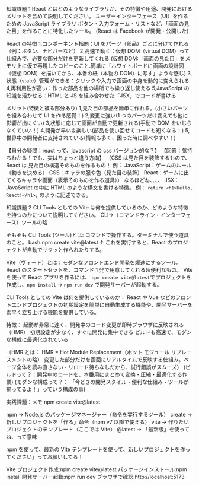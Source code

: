 知識課題 1
React とはどのようなライブラリか、その特徴や用途、開発におけるメリットを含めて説明してください。
ユーザーインターフェース（UI）を作るための JavaScript ライブラリ
ボタン・入力フォーム・リストなど、「画面の見た目」を作ることに特化したツール。
(React は Facebook が開発・公開した)

React の特徴
1,コンポーネント指向：UI をパーツ（部品）ごとに分けて作れる（例：ボタン、ナビバーなど）
2,高速で動く：仮想 DOM（virtual DOM）って仕組みで、必要な部分だけを更新してくれる
(仮想 DOM:「画面の見た目」をメモリ上に仮で再現したコピーのこと.簡単に「ホワイトボードに画面の設計図（仮想 DOM）を描いてから、本番の紙（本物の DOM）に写す」ような感じ)
3,状態（state）管理ができる：クリックや入力で画面の中身を動的に変えられる
4,再利用性が高い：作った部品を他の場所でも繰り返し使える
5,JavaScript の知識を活かせる：HTML と JS を組み合わせた「JSX」でコードが書ける

メリット(特徴と被る部分あり)
1,見た目の部品を簡単に作れる。(小さいパーツを組み合わせて UI を作る感覚！)
2,変更に強い(1 つのパーツだけ変えても他に影響が出にくい)
3,状態に応じて画面が自動で更新される(手動で DOM をいじらなくていい！)
4,開発が早い＆楽しい(部品を使い回せてコードも短くなる！)
5,世界中の開発者に支持されている(情報も多く、困った時に調べやすい！)

【自分の疑問：react って、javascript の css バージョン的な？】
【回答：気持ちわかる！でも、実はちょっと違う方向】
（CSS は見た目を装飾するもので、React は 見た目の構造そのものを作るもの！
例：
JavaScript：ゲームのルール（動きを決める）
CSS：キャラの服や色（見た目の装飾）
React：ゲームに出てくるキャラや画面（表示そのものを作る道具））
なるほどね、、、、
JSX：JavaScript の中に HTML のような構文を書ける特徴。
例： `return <h1>Hello, React!</h1>;` のように記述できる。

知識課題 2
CLI Tools としての Vite は何を提供しているのか、どのような特徴を持つのかについて説明してください。
CLI→（コマンドライン・インターフェース）ツールの略

そもそも
CLI Tools (ツール)とは: コマンドで操作する。ターミナルで使う道具のこと。
bash:npm create vite@latest
↑ これを実行すると、React のプロジェクトが自動でサクッと作られたりする。

Vite（ヴィート）とは：モダンなフロントエンド開発を爆速にするツール。
React のスタートセットを、コマンド 1 発で用意してくれる超便利なもの。
Vite を使って React アプリを作るには、
`npm create vite@latest`でプロジェクトを作成し、`npm install` → `npm run dev` で開発サーバーが起動する。

CLI Tools としての Vite は何を提供しているのか：
React や Vue などのフロントエンドプロジェクトの初期設定を簡単に自動生成する機能や、開発サーバーを素早く立ち上げる機能を提供している。

特徴：
起動が非常に速く、開発中のコード変更が即時ブラウザに反映される（HMR）
初期設定が少なく、すぐに開発に集中できる
ビルドも高速で、モダンな構成に最適化されている

（HMR とは： HMR = Hot Module Replacement（ホット モジュール リプレースメントの略）
変更した部分だけを画面にリアルタイムで反映する仕組み。ページ全体を読み直さない・リロード待ちなしだから、試行錯誤がスムーズ）
(ビルドって？：開発中のコードを、本番用にまとめて変換・圧縮・最適化する作業)
(モダンな構成って？： 「今どきの開発スタイル・便利な仕組み・ツールが揃ってるよ！」っていう構成の事)

実践課題：メモ
npm create vite@latest

npm → Node.js のパッケージマネージャー（命令を実行するツール）
create → 新しいプロジェクトを「作る」命令（npm v7 以降で使える）
vite → 作りたいプロジェクトのテンプレート（ここでは Vite）
@latest → 「最新版」を使ってね、って意味

npm を使って、最新の Vite テンプレートを使って、新しいプロジェクトを作ってください」ってお願いしてる！

Vite プロジェクト作成:npm create vite@latest
パッケージインストール:npm install
開発サーバー起動:npm run dev
ブラウザで確認:http://localhost:5173
